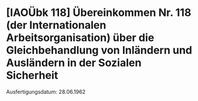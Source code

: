 # [IAOÜbk 118] Übereinkommen Nr. 118 (der Internationalen Arbeitsorganisation) über die Gleichbehandlung von Inländern und Ausländern in der Sozialen Sicherheit

Ausfertigungsdatum: 28.06.1962

 